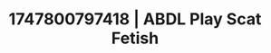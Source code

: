 ---
categories:
- Chastity play
- Whispered desires
- Alt romance
- AI sensuality
- Sensual touch
image: /assets/images/1747800797418.jpg
layout: post
seo:
  description: Featured content with premium Scat Fetish, ABDL Play. HD images available.
  keywords: Scat Fetish, ABDL Play
  og_image: /assets/images/1747800797418.jpg
  schema_type: VisualArtwork
tags:
- ABDL Play
- Scat Fetish
- '#1747800797418'
title: 1747800797418 | ABDL Play Scat Fetish
---